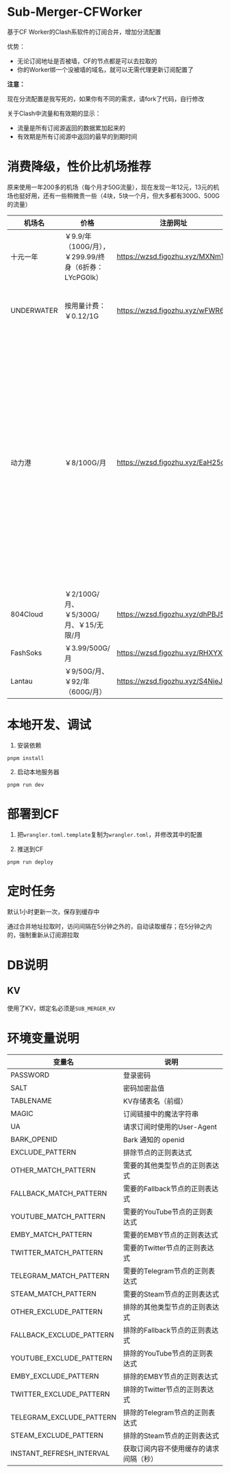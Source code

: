 # Sub-Merger-CFWorker
基于CF Worker的Clash系软件的订阅合并，增加分流配置

优势：
 - 无论订阅地址是否被墙，CF的节点都是可以去拉取的
 - 你的Worker绑一个没被墙的域名，就可以无需代理更新订阅配置了


**注意：**

现在分流配置是我写死的，如果你有不同的需求，请fork了代码，自行修改

关于Clash中流量和有效期的显示：
 - 流量是所有订阅源返回的数据累加起来的
 - 有效期是所有订阅源中返回的最早的到期时间



# 消费降级，性价比机场推荐

原来使用一年200多的机场（每个月才50G流量），现在发现一年12元，13元的机场也挺好用，还有一些稍微贵一些（4块，5块一个月，但大多都有300G、500G的流量）





| 机场名       | 价格                                                  | 注册网址                    | 特色               |
| ------------ | ----------------------------------------------------- | --------------------------- | ------------------ |
| 十元一年     | ￥9.9/年（100G/月），￥299.99/终身（6折券：LYcPG0Ik） | https://wzsd.figozhu.xyz/MXNmTw |                    |
| UNDERWATER | 按用量计费：￥0.12/1G | https://wzsd.figozhu.xyz/wFWR6Y | IP比较纯净，速度较快 |
| 动力港 | ￥8/100G/月 | https://wzsd.figozhu.xyz/EaH25c | 速度很快，节点很多（20个HK，15个SG，15个JP，10个US，5个TW，2个UK，1个土耳其、瑞士、荷兰） |
| 804Cloud     | ￥2/100G/月、￥5/300G/月、￥15/无限/月                | https://wzsd.figozhu.xyz/dhPBJ5 |                    |
| FashSoks     | ￥3.99/500G/月                                        | https://wzsd.figozhu.xyz/RHXYXf |                    |
| Lantau       | ￥9/50G/月、￥92/年（600G/月）                        | https://wzsd.figozhu.xyz/S4NieJ |              |




# 本地开发、调试

1. 安装依赖
```
pnpm install

```


2. 启动本地服务器

```
pnpm run dev
```


# 部署到CF

1. 把`wrangler.toml.template`复制为`wrangler.toml`，并修改其中的配置


2. 推送到CF
```
pnpm run deploy
```

# 定时任务
默认1小时更新一次，保存到缓存中

通过合并地址拉取时，访问间隔在5分钟之外的，自动读取缓存；在5分钟之内的，强制重新从订阅源拉取


# DB说明

## KV
使用了KV，绑定名必须是`SUB_MERGER_KV`


# 环境变量说明


| 变量名 | 说明 |
|--------|------|
| PASSWORD | 登录密码 |
| SALT | 密码加密盐值 |
| TABLENAME | KV存储表名（前缀） |
| MAGIC | 订阅链接中的魔法字符串 |
| UA | 请求订阅时使用的User-Agent |
| BARK_OPENID | Bark 通知的 openid |
| EXCLUDE_PATTERN | 排除节点的正则表达式 |
| OTHER_MATCH_PATTERN | 需要的其他类型节点的正则表达式 |
| FALLBACK_MATCH_PATTERN | 需要的Fallback节点的正则表达式 |
| YOUTUBE_MATCH_PATTERN | 需要的YouTube节点的正则表达式 |
| EMBY_MATCH_PATTERN | 需要的EMBY节点的正则表达式 |
| TWITTER_MATCH_PATTERN | 需要的Twitter节点的正则表达式 |
| TELEGRAM_MATCH_PATTERN | 需要的Telegram节点的正则表达式 |
| STEAM_MATCH_PATTERN | 需要的Steam节点的正则表达式 |
| OTHER_EXCLUDE_PATTERN | 排除的其他类型节点的正则表达式 |
| FALLBACK_EXCLUDE_PATTERN | 排除的Fallback节点的正则表达式 |
| YOUTUBE_EXCLUDE_PATTERN | 排除的YouTube节点的正则表达式 |
| EMBY_EXCLUDE_PATTERN | 排除的EMBY节点的正则表达式 |
| TWITTER_EXCLUDE_PATTERN | 排除的Twitter节点的正则表达式 |
| TELEGRAM_EXCLUDE_PATTERN | 排除的Telegram节点的正则表达式 |
| STEAM_EXCLUDE_PATTERN | 排除的Steam节点的正则表达式 |
| INSTANT_REFRESH_INTERVAL | 获取订阅内容不使用缓存的请求间隔（秒） |



